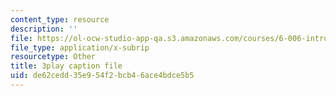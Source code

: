 ```yaml
---
content_type: resource
description: ''
file: https://ol-ocw-studio-app-qa.s3.amazonaws.com/courses/6-006-introduction-to-algorithms-fall-2011/de62cedd35e954f2bcb46ace4bdce5b5_IWzYoXKaRIc.vtt
file_type: application/x-subrip
resourcetype: Other
title: 3play caption file
uid: de62cedd-35e9-54f2-bcb4-6ace4bdce5b5
---
```

